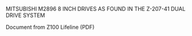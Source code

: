 MITSUBISHI M2896 8 INCH DRIVES AS FOUND IN THE Z-207-41 DUAL DRIVE SYSTEM

Document from Z100 Lifeline (PDF)

